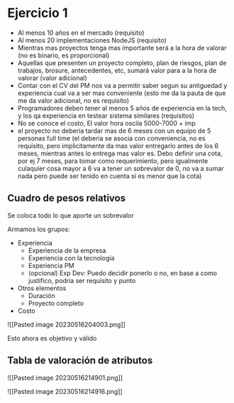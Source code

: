 # Ejercicio 1

- Al menos 10 años en el mercado (requisito)
- Al menos 20 implementaciones NodeJS (requisito)
- Mientras mas proyectos tenga mas importante será a la hora de valorar (no es binario, es proporcional)
- Aquellas que presenten un proyecto completo, plan de riesgos, plan de trabajos, brosure, antecedentes, etc, sumará valor para a la hora de valorar (valor adicional)
- Contar con el CV del PM nos va a permitir saber segun su antiguedad y experiencia cual va a ser mas conveniente (esto me da la pauta de que me da valor adicional, no es requisito)
- Programadores deben tener al menos 5 años de experiencia en la tech, y los qa experiencia en testear sistema similares (requisitos)
- No se conoce el costo, El valor hora oscila 5000-7000 + imp
- el proyecto no deberia tardar mas de 6 meses con un equipo de 5 personas full time (el deberia se asocia con conveniencia, no es requisito, pero implicitamente da mas valor entregarlo antes de los 6 meses, mientras antes lo entrega mas valor es. Debo definir una cota, por ej 7 meses, para tomar como requerimiento, pero igualmente culaquier cosa mayor a 6 va a tener un sobrevalor de 0, no va a sumar nada pero puede ser tenido en cuenta si es menor que la cota)

## Cuadro de pesos relativos

Se coloca todo lo que aporte un sobrevalor

Armamos los grupos:

- Experiencia
	- Experiencia de la empresa
	- Experiencia con la tecnología
	- Experiencia PM
	- (opcional) Exp Dev: Puedo decidir ponerlo o no, en base a como justifico, podría ser requisito y punto
- Otros elementos
	- Duración
	- Proyecto completo
- Costo

![[Pasted image 20230516204003.png]]

Esto ahora es objetivo y válido

## Tabla de valoración de atributos

![[Pasted image 20230516214901.png]]

![[Pasted image 20230516214916.png]]
